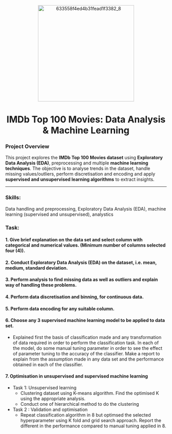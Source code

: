<p align="center">
<img width="300" alt="633558f4ed4b31fead1f3382_8" src="https://github.com/user-attachments/assets/243ee468-1f31-4acb-ae91-15efd0545191" />

<h1 align="center">IMDb Top 100 Movies: Data Analysis & Machine Learning</h1>

### Project Overview
This project explores the **IMDb Top 100 Movies dataset** using **Exploratory Data Analysis (EDA)**, preprocessing and multiple **machine learning techniques**. The objective is to analyse trends in the dataset, handle missing values/outliers, perform discretisation and encoding and apply **supervised and unsupervised learning algorithms** to extract insights.

---

### Skills:
Data handling and preprocessing, Exploratory Data Analysis (EDA), machine learning (supervised and unsupervised), analystics

### Task:

#### 1. Give brief explanation on the data set and select column with categorical and numerical values. (Minimum number of columns selected four (4)). 

#### 2. Conduct Exploratory Data Analysis (EDA) on the dataset, i.e. mean, medium, standard deviation. 

#### 3. Perform analysis to find missing data as well as outliers and explain way of handling these problems.

#### 4. Perform data discretisation and binning, for continuous data. 

#### 5. Perform data encoding for any suitable column.

#### 6. Choose any 3 supervised machine learning model to be applied to data set. 
- Explained first the basis of classification made and any transformation of data required in order to perform the classification task. In each of the model, do some manual tuning parameter in order to see the effect of parameter tuning to the accuracy of the classifier. Make a report to explain from the assumption made in any data set and the performance obtained in each of the classifier.

#### 7. Optimisation in unsupervised and supervised machine learning 
- Task 1: Unsupervised learning
  - Clustering dataset using K-means algorithm. Find the optimised K using the appropriate analysis.
  - Conduct one of hierarchical method to do the clustering
- Task 2 : Validation and optimisation
  - Repeat classification algorithm in 8 but optimsed the selected hyperparameter using K fold and grid search approach. Report the different in the performance compared to manual tuning applied in 8.
